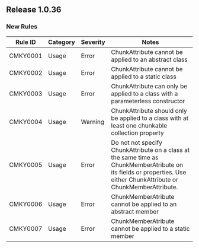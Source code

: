 ﻿## Release 1.0.36

### New Rules

Rule ID | Category | Severity | Notes
--------|----------|----------|--------------------
CMKY0001| Usage    | Error    | ChunkAttribute cannot be applied to an abstract class
CMKY0002| Usage    | Error    | ChunkAttribute cannot be applied to a static class
CMKY0003| Usage    | Error    | ChunkAttribute can only be applied to a class with a parameterless constructor
CMKY0004| Usage    | Warning  | ChunkAttribute should only be applied to a class with at least one chunkable collection property
CMKY0005| Usage    | Error    | Do not not specify ChunkAttribute on a class at the same time as ChunkMemberAtribute on its fields or properties. Use either ChunkAttribute or ChunkMemberAttribute.
CMKY0006| Usage    | Error    | ChunkMemberAtribute cannot be applied to an abstract member
CMKY0007| Usage    | Error    | ChunkMemberAtribute cannot be applied to a static member
